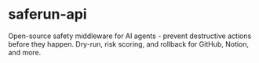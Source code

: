 # saferun-api
Open-source safety middleware for AI agents - prevent destructive actions before they happen. Dry-run, risk scoring, and rollback for GitHub, Notion, and more.
